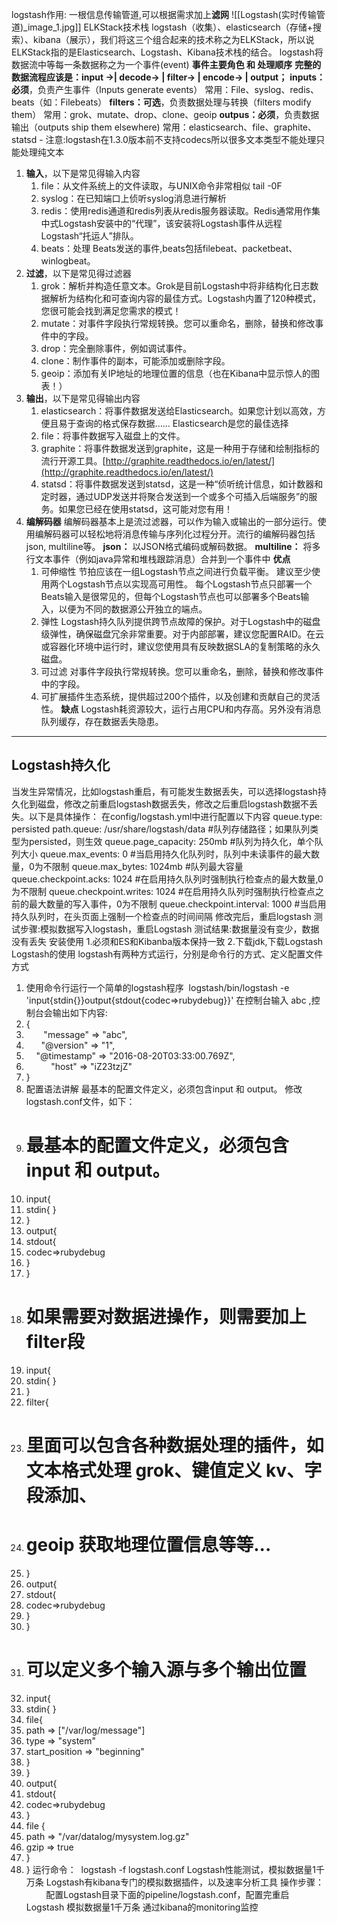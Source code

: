 logstash作用:
	一根信息传输管道,可以根据需求加上**滤网**
	![[Logstash(实时传输管道)_image_1.jpg]]
ELKStack技术栈
	logstash（收集）、elasticsearch（存储+搜索）、kibana（展示），我们将这三个组合起来的技术称之为ELKStack，所以说ELKStack指的是Elasticsearch、Logstash、Kibana技术栈的结合。
logstash将数据流中等每一条数据称之为一个事件(event)
**事件主要角色 和 处理顺序**
	**完整的数据流程应该是：input ->| decode-> | filter-> | encode-> | output；**
	**inputs：必须**，负责产生事件（Inputs generate events）
	常用：File、syslog、redis、beats（如：Filebeats）
	**filters：可选**，负责数据处理与转换（filters modify them）
	常用：grok、mutate、drop、clone、geoip
	**outpus：必须**，负责数据输出（outputs ship them elsewhere)
	常用：elasticsearch、file、graphite、statsd
	-
	注意:logstash在1.3.0版本前不支持codecs所以很多文本类型不能处理只能处理纯文本

1.  **输入**，以下是常见得输入内容
	1. file：从文件系统上的文件读取，与UNIX命令非常相似 tail -0F
	2. syslog：在已知端口上侦听syslog消息进行解析
	3. redis：使用redis通道和redis列表从redis服务器读取。Redis通常用作集中式Logstash安装中的“代理”，该安装将Logstash事件从远程Logstash“托运人”排队。
	4. beats：处理 Beats发送的事件,beats包括filebeat、packetbeat、winlogbeat。
2.  **过滤**，以下是常见得过滤器
	1. grok：解析并构造任意文本。Grok是目前Logstash中将非结构化日志数据解析为结构化和可查询内容的最佳方式。Logstash内置了120种模式，您很可能会找到满足您需求的模式！
	2. mutate：对事件字段执行常规转换。您可以重命名，删除，替换和修改事件中的字段。
	3. drop：完全删除事件，例如调试事件。
	4. clone：制作事件的副本，可能添加或删除字段。
	5. geoip：添加有关IP地址的地理位置的信息（也在Kibana中显示惊人的图表！）
3.  **输出**，以下是常见得输出内容
	1. elasticsearch：将事件数据发送给Elasticsearch。如果您计划以高效，方便且易于查询的格式保存数据...... Elasticsearch是您的最佳选择
	2. file：将事件数据写入磁盘上的文件。
	3. graphite：将事件数据发送到graphite，这是一种用于存储和绘制指标的流行开源工具。[http://graphite.readthedocs.io/en/latest/](http://graphite.readthedocs.io/en/latest/)
	4. statsd：将事件数据发送到statsd，这是一种“侦听统计信息，如计数器和定时器，通过UDP发送并将聚合发送到一个或多个可插入后端服务”的服务。如果您已经在使用statsd，这可能对您有用！
4.  **编解码器**
编解码器基本上是流过滤器，可以作为输入或输出的一部分运行。使用编解码器可以轻松地将消息传输与序列化过程分开。流行的编解码器包括json, multiline等。
**json：** 以JSON格式编码或解码数据。
**multiline：** 将多行文本事件（例如java异常和堆栈跟踪消息）合并到一个事件中
	**优点**
	1.  可伸缩性
	节拍应该在一组Logstash节点之间进行负载平衡。
	建议至少使用两个Logstash节点以实现高可用性。
	每个Logstash节点只部署一个Beats输入是很常见的，但每个Logstash节点也可以部署多个Beats输入，以便为不同的数据源公开独立的端点。
	2.  弹性
	Logstash持久队列提供跨节点故障的保护。对于Logstash中的磁盘级弹性，确保磁盘冗余非常重要。对于内部部署，建议您配置RAID。在云或容器化环境中运行时，建议您使用具有反映数据SLA的复制策略的永久磁盘。
	3.  可过滤
	对事件字段执行常规转换。您可以重命名，删除，替换和修改事件中的字段。
	4.  可扩展插件生态系统，提供超过200个插件，以及创建和贡献自己的灵活性。
	**缺点**
	Logstash耗资源较大，运行占用CPU和内存高。另外没有消息队列缓存，存在数据丢失隐患。


---
## Logstash持久化
当发生异常情况，比如logstash重启，有可能发生数据丢失，可以选择logstash持久化到磁盘，修改之前重启logstash数据丢失，修改之后重启logstash数据不丢失。以下是具体操作：
在config/logstash.yml中进行配置以下内容
queue.type: persisted
path.queue: /usr/share/logstash/data #队列存储路径；如果队列类型为persisted，则生效
queue.page_capacity: 250mb #队列为持久化，单个队列大小
queue.max_events: 0 #当启用持久化队列时，队列中未读事件的最大数量，0为不限制
queue.max_bytes: 1024mb #队列最大容量
queue.checkpoint.acks: 1024 #在启用持久队列时强制执行检查点的最大数量,0为不限制
queue.checkpoint.writes: 1024 #在启用持久队列时强制执行检查点之前的最大数量的写入事件，0为不限制
queue.checkpoint.interval: 1000 #当启用持久队列时，在头页面上强制一个检查点的时间间隔
修改完后，重启logstash
测试步骤:模拟数据写入logstash，重启Logstash
测试结果:数据量没有变少，数据没有丢失
安装使用
1.必须和ES和Kibanba版本保持一致
2.下载jdk,下载Logstash
Logstash的使用
logstash有两种方式运行，分别是命令行的方式、定义配置文件方式
1.  使用命令行运行一个简单的logstash程序
​
logstash/bin/logstash -e 'input{stdin{}}output{stdout{codec=>rubydebug}}'
在控制台输入 abc ,控制台会输出如下内容:
1.  {
3.         "message" => "abc",
5.        "@version" => "1",
7.      "@timestamp" => "2016-08-20T03:33:00.769Z",
9.            "host" => "iZ23tzjZ"
11.  }
2.  配置语法讲解
最基本的配置文件定义，必须包含input 和 output。
修改logstash.conf文件，如下：
1.  # 最基本的配置文件定义，必须包含input 和 output。
3.  input{
4.  stdin{ }
5.  }
8.  output{
9.  stdout{
10.  codec=>rubydebug
11.  }
12.  }
15.  # 如果需要对数据进操作，则需要加上filter段
17.  input{
18.  stdin{ }
19.  }
22.  filter{
23.  # 里面可以包含各种数据处理的插件，如文本格式处理 grok、键值定义 kv、字段添加、
24.  # geoip 获取地理位置信息等等...
26.  }
28.  output{
29.  stdout{
30.  codec=>rubydebug
31.  }
32.  }
35.  # 可以定义多个输入源与多个输出位置
37.  input{
38.  stdin{ }
40.  file{
41.  path => ["/var/log/message"]
42.  type => "system"
43.  start_position => "beginning"
44.  }
45.  }
48.  output{
49.  stdout{
50.  codec=>rubydebug
51.  }
54.  file {
55.  path => "/var/datalog/mysystem.log.gz"
56.  gzip => true
57.  }
59.  }
​运行命令：
 logstash -f logstash.conf
Logstash性能测试，模拟数据量1千万条
Logstash有kibana专门的模拟数据插件，以及速率分析工具
操作步骤：
        配置Logstash目录下面的pipeline/logstash.conf，配置完重启Logstash
模拟数据量1千万条
通过kibana的monitoring监控